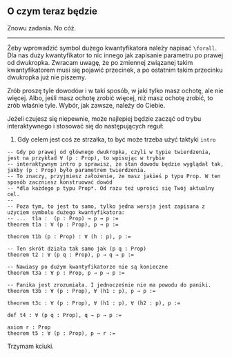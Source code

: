 ## O czym teraz będzie

Znowu zadania. No cóż.

<hr>

Żeby wprowadzić symbol dużego kwantyfikatora należy napisać `\forall`. Dla nas duży kwantyfikator to
nic innego jak zapisanie parametru po prawej od dwukropka. Zwracam uwagę, że po zmiennej związanej
takim kwantyfikatorem musi się pojawić przecinek, a po ostatnim takim przecinku dwukropka już nie
piszemy. 

Zrób proszę tyle dowodów i w taki sposób, w jaki tylko masz ochotę, ale nie więcej. Albo, jeśli masz
ochotę zrobić więcej, niż masz ochotę zrobić, to zrób właśnie tyle. Wybór, jak zawsze, należy do
Ciebie.

Jeżeli czujesz się niepewnie, może najlepiej będzie zacząć od trybu interaktywnego i stosować się do
następujących reguł:

1. Gdy celem jest coś ze strzałka, to być może trzeba użyć taktyki `intro`

```lean
-- Gdy po prawej od głównego dwukropka, czyli w typie twierdzenia, jest na przykład ∀ (p : Prop), to wpisując w trybie
-- interaktywnym intro p sprawisz, że stan dowodu będzie wyglądał tak, jakby (p : Prop) było parametrem twierdzenia.
-- To znaczy, przyjmiesz założenie, że masz jakieś p typu Prop. W ten sposób zaczniesz konstruować dowód
-- *dla każdego p typu Prop*. Od razu też uprości się Twój aktualny cel.
--
-- Poza tym, to jest to samo, tylko jedna wersja jest zapisana z użyciem symbolu dużego kwantyfikatora:
-- ...  t1a :  (p : Prop) → p → p :=
theorem t1a : ∀ (p : Prop), p → p :=

theorem t1b (p : Prop) : ∀ (h : p), p :=

-- Ten skrót działa tak samo jak (p q : Prop)
theorem t2 : ∀ (p q : Prop), p → q → p :=

-- Nawiasy po dużym kwantyfikatorze nie są konieczne
theorem t3a : ∀ p : Prop, p → p → p :=

-- Panika jest zrozumiała. I jednocześnie nie ma powodu do paniki.
theorem t3b : ∀ (p : Prop), ∀ (h1 : p), p → p :=

theorem t3c : ∀ (p : Prop), ∀ (h1 : p), ∀ (h2 : p), p :=

def t4 : ∀ (p q : Prop), q → p → p :=

axiom r : Prop
theorem t5 : ∀ (p : Prop), p → r :=
```

Trzymam kciuki.

